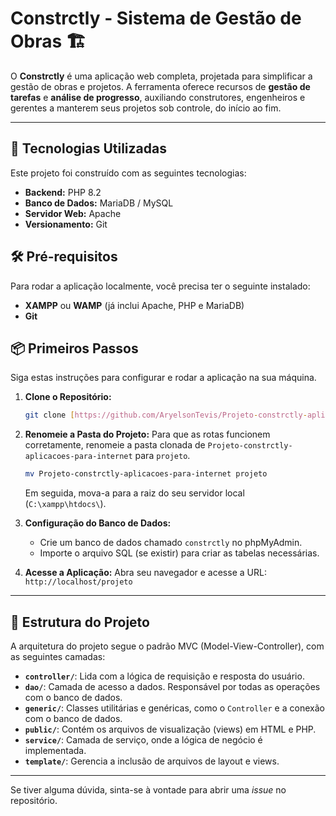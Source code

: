 # Constrctly - Sistema de Gestão de Obras 🏗️

O **Constrctly** é uma aplicação web completa, projetada para simplificar a gestão de obras e projetos. A ferramenta oferece recursos de **gestão de tarefas** e **análise de progresso**, auxiliando construtores, engenheiros e gerentes a manterem seus projetos sob controle, do início ao fim.

---

## 🚀 Tecnologias Utilizadas

Este projeto foi construído com as seguintes tecnologias:

- **Backend:** PHP 8.2
- **Banco de Dados:** MariaDB / MySQL
- **Servidor Web:** Apache
- **Versionamento:** Git

## 🛠️ Pré-requisitos

Para rodar a aplicação localmente, você precisa ter o seguinte instalado:

- **XAMPP** ou **WAMP** (já inclui Apache, PHP e MariaDB)
- **Git**

## 📦 Primeiros Passos

Siga estas instruções para configurar e rodar a aplicação na sua máquina.

1.  **Clone o Repositório:**

    ```bash
    git clone [https://github.com/AryelsonTevis/Projeto-constrctly-aplicacoes-para-internet.git](https://github.com/AryelsonTevis/Projeto-constrctly-aplicacoes-para-internet.git)
    ```

2.  **Renomeie a Pasta do Projeto:**
    Para que as rotas funcionem corretamente, renomeie a pasta clonada de `Projeto-constrctly-aplicacoes-para-internet` para `projeto`.

    ```bash
    mv Projeto-constrctly-aplicacoes-para-internet projeto
    ```

    Em seguida, mova-a para a raiz do seu servidor local (`C:\xampp\htdocs\`).

3.  **Configuração do Banco de Dados:**

    - Crie um banco de dados chamado `constrctly` no phpMyAdmin.
    - Importe o arquivo SQL (se existir) para criar as tabelas necessárias.

4.  **Acesse a Aplicação:**
    Abra seu navegador e acesse a URL:
    `http://localhost/projeto`

---

## 📂 Estrutura do Projeto

A arquitetura do projeto segue o padrão MVC (Model-View-Controller), com as seguintes camadas:

- **`controller/`**: Lida com a lógica de requisição e resposta do usuário.
- **`dao/`**: Camada de acesso a dados. Responsável por todas as operações com o banco de dados.
- **`generic/`**: Classes utilitárias e genéricas, como o `Controller` e a conexão com o banco de dados.
- **`public/`**: Contém os arquivos de visualização (views) em HTML e PHP.
- **`service/`**: Camada de serviço, onde a lógica de negócio é implementada.
- **`template/`**: Gerencia a inclusão de arquivos de layout e views.

---

Se tiver alguma dúvida, sinta-se à vontade para abrir uma _issue_ no repositório.
